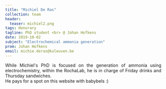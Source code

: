```yaml
---
title: "Michiel De Ras"
collection: team
header:
  teaser: michiel2.png
tags: Honorary
tagline: PhD student <br> @ Johan Hofkens
date: 2019-10-02
subject: "Electrochemical ammonia generation"
prom: Johan Hofkens
email: michie.deras@kuleuven.be
---
```

<p align= "justify">
While Michiel's PhD is focused on the generation of ammonia using electrochemistry, within the RochaLab, he is in charge of Friday drinks and Thursday sandwiches.<br>
He pays for a spot on this website with babybels :)

